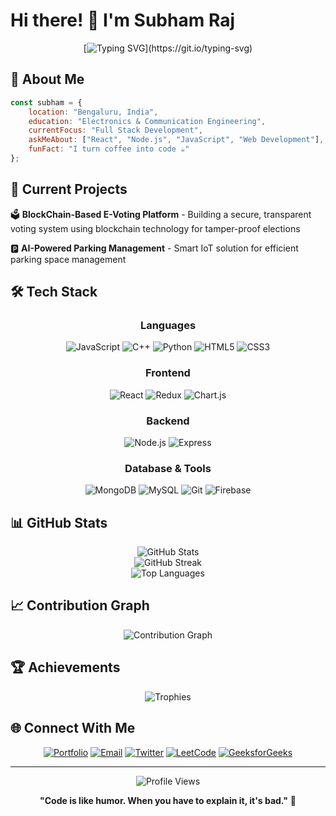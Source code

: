 # Hi there! 👋 I'm Subham Raj

<div align="center">
  
[![Typing SVG](https://readme-typing-svg.herokuapp.com?font=Fira+Code&pause=1000&color=00F7FF&center=true&vCenter=true&width=435&lines=Full+Stack+Developer;MERN+Stack+Enthusiast;Problem+Solver;Building+the+Future!)](https://git.io/typing-svg)

</div>

## 🚀 About Me

```javascript
const subham = {
    location: "Bengaluru, India",
    education: "Electronics & Communication Engineering",
    currentFocus: "Full Stack Development",
    askMeAbout: ["React", "Node.js", "JavaScript", "Web Development"],
    funFact: "I turn coffee into code ☕️"
};
```

## 🔭 Current Projects

🗳️ **BlockChain-Based E-Voting Platform** - Building a secure, transparent voting system using blockchain technology for tamper-proof elections

🅿️ **AI-Powered Parking Management** - Smart IoT solution for efficient parking space management

## 🛠️ Tech Stack

<div align="center">

### Languages
![JavaScript](https://img.shields.io/badge/-JavaScript-F7DF1E?style=for-the-badge&logo=javascript&logoColor=black)
![C++](https://img.shields.io/badge/-C++-00599C?style=for-the-badge&logo=cplusplus&logoColor=white)
![Python](https://img.shields.io/badge/-Python-3776AB?style=for-the-badge&logo=python&logoColor=white)
![HTML5](https://img.shields.io/badge/-HTML5-E34F26?style=for-the-badge&logo=html5&logoColor=white)
![CSS3](https://img.shields.io/badge/-CSS3-1572B6?style=for-the-badge&logo=css3&logoColor=white)

### Frontend
![React](https://img.shields.io/badge/-React-61DAFB?style=for-the-badge&logo=react&logoColor=black)
![Redux](https://img.shields.io/badge/-Redux-764ABC?style=for-the-badge&logo=redux&logoColor=white)
![Chart.js](https://img.shields.io/badge/-Chart.js-FF6384?style=for-the-badge&logo=chartdotjs&logoColor=white)

### Backend
![Node.js](https://img.shields.io/badge/-Node.js-339933?style=for-the-badge&logo=nodedotjs&logoColor=white)
![Express](https://img.shields.io/badge/-Express-000000?style=for-the-badge&logo=express&logoColor=white)

### Database & Tools
![MongoDB](https://img.shields.io/badge/-MongoDB-47A248?style=for-the-badge&logo=mongodb&logoColor=white)
![MySQL](https://img.shields.io/badge/-MySQL-4479A1?style=for-the-badge&logo=mysql&logoColor=white)
![Git](https://img.shields.io/badge/-Git-F05032?style=for-the-badge&logo=git&logoColor=white)
![Firebase](https://img.shields.io/badge/-Firebase-FFCA28?style=for-the-badge&logo=firebase&logoColor=black)

</div>

## 📊 GitHub Stats

<div align="center">
  <img src="https://github-readme-stats.vercel.app/api?username=subham-raj-01&show_icons=true&theme=radical&hide_border=true&include_all_commits=true&count_private=true" alt="GitHub Stats" />
</div>

<div align="center">
  <img src="https://github-readme-streak-stats.herokuapp.com/?user=subham-raj-01&theme=radical&hide_border=true" alt="GitHub Streak" />
</div>

<div align="center">
  <img src="https://github-readme-stats.vercel.app/api/top-langs/?username=subham-raj-01&layout=compact&theme=radical&hide_border=true&include_all_commits=true&count_private=true&langs_count=10" alt="Top Languages" />
</div>

## 📈 Contribution Graph

<div align="center">
  <img src="https://github-readme-activity-graph.vercel.app/graph?username=subham-raj-01&theme=react-dark&hide_border=true&area=true" alt="Contribution Graph" />
</div>

## 🏆 Achievements

<div align="center">
  <img src="https://github-profile-trophy.vercel.app/?username=subham-raj-01&theme=radical&row=1&column=6&no-frame=true&no-bg=true&cache_seconds=86400" alt="Trophies" />
</div>

## 🌐 Connect With Me

<div align="center">

[![Portfolio](https://img.shields.io/badge/Portfolio-FF5722?style=for-the-badge&logo=google-chrome&logoColor=white)](https://subhamport.netlify.app/)
[![Email](https://img.shields.io/badge/Email-D14836?style=for-the-badge&logo=gmail&logoColor=white)](mailto:subhamraj.work@gmail.com)
[![Twitter](https://img.shields.io/badge/Twitter-1DA1F2?style=for-the-badge&logo=twitter&logoColor=white)](https://twitter.com/subhamr456)
[![LeetCode](https://img.shields.io/badge/LeetCode-FFA116?style=for-the-badge&logo=leetcode&logoColor=black)](https://www.leetcode.com/codzzzzzz)
[![GeeksforGeeks](https://img.shields.io/badge/GeeksforGeeks-298D46?style=for-the-badge&logo=geeksforgeeks&logoColor=white)](https://auth.geeksforgeeks.org/user/srajpab1za)

</div>

---

<div align="center">
  
![Profile Views](https://komarev.com/ghpvc/?username=subham-raj-01&label=Profile%20views&color=0e75b6&style=for-the-badge)

**"Code is like humor. When you have to explain it, it's bad."** 💭

</div>

